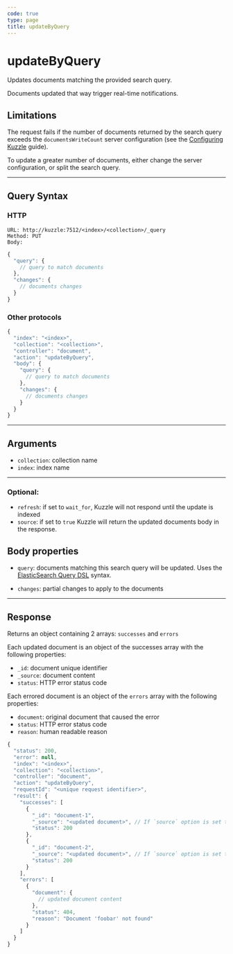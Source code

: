 ```yaml
---
code: true
type: page
title: updateByQuery
---
```


# updateByQuery

Updates documents matching the provided search query. 

Documents updated that way trigger real-time notifications.

## Limitations

The request fails if the number of documents returned by the search query exceeds the `documentsWriteCount` server configuration (see the [Configuring Kuzzle](/core/2/guides/advanced/8-configuration) guide).

To update a greater number of documents, either change the server configuration, or split the search query.

---

## Query Syntax

### HTTP

```http
URL: http://kuzzle:7512/<index>/<collection>/_query
Method: PUT
Body:
```

```js
{
  "query": {
    // query to match documents
  },
  "changes": {
    // documents changes
  }
}
```

### Other protocols

```js
{
  "index": "<index>",
  "collection": "<collection>",
  "controller": "document",
  "action": "updateByQuery",
  "body": {
    "query": {
      // query to match documents
    },
    "changes": {
      // documents changes
    }
  }
}
```

---

## Arguments

- `collection`: collection name
- `index`: index name

---

### Optional:

- `refresh`: if set to `wait_for`, Kuzzle will not respond until the update is indexed
- `source`: if set to `true` Kuzzle will return the updated documents body in the response.

## Body properties

- `query`: documents matching this search query will be updated. Uses the [ElasticSearch Query DSL](https://www.elastic.co/guide/en/elasticsearch/reference/7.4/query-dsl.html) syntax.

- `changes`: partial changes to apply to the documents

---

## Response

Returns an object containing 2 arrays: `successes` and `errors`

Each updated document is an object of the successes array with the following properties:

- `_id`: document unique identifier
- `_source`: document content
- `status`: HTTP error status code

Each errored document is an object of the `errors` array with the following properties:

- `document`: original document that caused the error
- `status`: HTTP error status code
- `reason`: human readable reason

```js
{
  "status": 200,
  "error": null,
  "index": "<index>",
  "collection": "<collection>",
  "controller": "document",
  "action": "updateByQuery",
  "requestId": "<unique request identifier>",
  "result": {
    "successes": [
      {
        "_id": "document-1",
        "_source": "<updated document>", // If `source` option is set to true
        "status": 200
      },
      {
        "_id": "document-2",
        "_source": "<updated document>", // If `source` option is set to true
        "status": 200
      }
    ],
    "errors": [
      {
        "document": {
          // updated document content
        },
        "status": 404,
        "reason": "Document 'foobar' not found"
      }
    ]
  }
}
```
